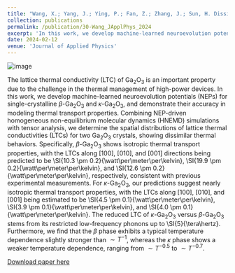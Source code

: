 ```yaml
---
title: "Wang, X.; Yang, J.; Ying, P.; Fan, Z.; Zhang, J.; Sun, H. Dissimilar thermal transport properties in κ-Ga2O3 and β-Ga2O3 revealed by homogeneous nonequilibrium molecular dynamics simulations using machine-learned potentials. Journal of Applied Physics 2024, 135, 065104. DOI: 10.1063/5.0185854"
collection: publications
permalink: /publication/30-Wang_JApplPhys_2024
excerpt: 'In this work, we develop machine-learned neuroevolution potentials (NEPs) for single-crystalline $\beta$-Ga$_2$O$_3$ and $\kappa$-Ga$_2$O$_3$, and demonstrate their accuracy in modeling thermal transport properties. Combining NEP-driven homogeneous non-equilibrium molecular dynamics (HNEMD) simulations with tensor analysis, we determine the spatial distributions of lattice thermal conductivities (LTCs) for two Ga$_2$O$_3$ crystals, showing dissimilar thermal behaviors.'
date: 2024-02-12
venue: 'Journal of Applied Physics'
---
```

![image](https://github.com/hityingph/hityingph.github.io/assets/54773018/787c1737-0334-462b-afba-37c9a02b9b20)


The lattice thermal conductivity (LTC) of Ga$_2$O$_3$ is an important property due to the challenge in the thermal management of high-power devices. In this work, we develop machine-learned neuroevolution potentials (NEPs) for single-crystalline $\beta$-Ga$_2$O$_3$ and $\kappa$-Ga$_2$O$_3$, and demonstrate their accuracy in modeling thermal transport properties. Combining NEP-driven homogeneous non-equilibrium molecular dynamics (HNEMD) simulations with tensor analysis, we determine the spatial distributions of lattice thermal conductivities (LTCs) for two Ga$_2$O$_3$ crystals, showing dissimilar thermal behaviors. Specifically, $\beta$-Ga$_2$O$_3$ shows isotropic thermal transport properties, with the LTCs along [100], [010], and [001] directions being predicted to be \SI{10.3 \pm 0.2}{\watt\per\meter\per\kelvin}, \SI{19.9 \pm 0.2}{\watt\per\meter\per\kelvin}, and \SI{12.6 \pm 0.2}{\watt\per\meter\per\kelvin}, respectively, consistent with previous experimental measurements. For $\kappa$-Ga$_2$O$_3$, our predictions suggest nearly isotropic thermal transport properties, with the LTCs along [100], [010], and [001] being estimated to be \SI{4.5 \pm 0.1}{\watt\per\meter\per\kelvin}, \SI{3.9 \pm 0.1}{\watt\per\meter\per\kelvin}, and \SI{4.0 \pm 0.1}{\watt\per\meter\per\kelvin}.
The reduced LTC of $\kappa$-Ga$_2$O$_3$ versus $\beta$-Ga$_2$O$_3$ stems from its restricted low-frequency phonons up to \SI{5}{\tera\hertz}. Furthermore, we find that the $\beta$ phase exhibits a typical temperature dependence slightly stronger than $\sim T^{-1}$, whereas the $\kappa$ phase shows a weaker temperature dependence, ranging from $\sim T^{-0.5}$ to $\sim T^{-0.7}$. 

[Download paper here](http://hityingph.github.io/files/30-Wang_JApplPhys_2024.pdf)

